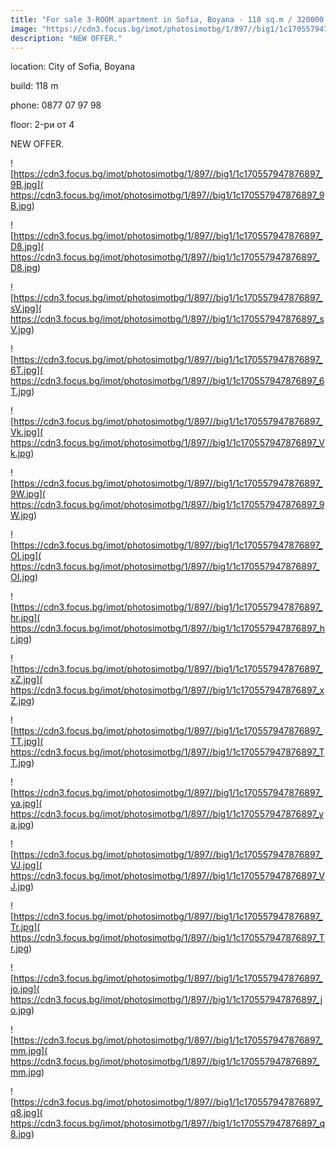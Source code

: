 ```yaml
---
title: "For sale 3-ROOM apartment in Sofia, Boyana - 118 sq.m / 320000 EUR :: imot.bg Ad"
image: "https://cdn3.focus.bg/imot/photosimotbg/1/897//big1/1c170557947876897_HG.jpg"
description: "NEW OFFER."
---
```


location: City of Sofia, Boyana

build: 118 m

phone: 0877 07 97 98

floor: 2-ри от 4

NEW OFFER.


![https://cdn3.focus.bg/imot/photosimotbg/1/897//big1/1c170557947876897_9B.jpg]( https://cdn3.focus.bg/imot/photosimotbg/1/897//big1/1c170557947876897_9B.jpg)


![https://cdn3.focus.bg/imot/photosimotbg/1/897//big1/1c170557947876897_D8.jpg]( https://cdn3.focus.bg/imot/photosimotbg/1/897//big1/1c170557947876897_D8.jpg)


![https://cdn3.focus.bg/imot/photosimotbg/1/897//big1/1c170557947876897_sV.jpg]( https://cdn3.focus.bg/imot/photosimotbg/1/897//big1/1c170557947876897_sV.jpg)


![https://cdn3.focus.bg/imot/photosimotbg/1/897//big1/1c170557947876897_6T.jpg]( https://cdn3.focus.bg/imot/photosimotbg/1/897//big1/1c170557947876897_6T.jpg)


![https://cdn3.focus.bg/imot/photosimotbg/1/897//big1/1c170557947876897_Vk.jpg]( https://cdn3.focus.bg/imot/photosimotbg/1/897//big1/1c170557947876897_Vk.jpg)


![https://cdn3.focus.bg/imot/photosimotbg/1/897//big1/1c170557947876897_9W.jpg]( https://cdn3.focus.bg/imot/photosimotbg/1/897//big1/1c170557947876897_9W.jpg)


![https://cdn3.focus.bg/imot/photosimotbg/1/897//big1/1c170557947876897_OI.jpg]( https://cdn3.focus.bg/imot/photosimotbg/1/897//big1/1c170557947876897_OI.jpg)


![https://cdn3.focus.bg/imot/photosimotbg/1/897//big1/1c170557947876897_hr.jpg]( https://cdn3.focus.bg/imot/photosimotbg/1/897//big1/1c170557947876897_hr.jpg)


![https://cdn3.focus.bg/imot/photosimotbg/1/897//big1/1c170557947876897_xZ.jpg]( https://cdn3.focus.bg/imot/photosimotbg/1/897//big1/1c170557947876897_xZ.jpg)


![https://cdn3.focus.bg/imot/photosimotbg/1/897//big1/1c170557947876897_TT.jpg]( https://cdn3.focus.bg/imot/photosimotbg/1/897//big1/1c170557947876897_TT.jpg)


![https://cdn3.focus.bg/imot/photosimotbg/1/897//big1/1c170557947876897_ya.jpg]( https://cdn3.focus.bg/imot/photosimotbg/1/897//big1/1c170557947876897_ya.jpg)


![https://cdn3.focus.bg/imot/photosimotbg/1/897//big1/1c170557947876897_VJ.jpg]( https://cdn3.focus.bg/imot/photosimotbg/1/897//big1/1c170557947876897_VJ.jpg)


![https://cdn3.focus.bg/imot/photosimotbg/1/897//big1/1c170557947876897_Tr.jpg]( https://cdn3.focus.bg/imot/photosimotbg/1/897//big1/1c170557947876897_Tr.jpg)


![https://cdn3.focus.bg/imot/photosimotbg/1/897//big1/1c170557947876897_jo.jpg]( https://cdn3.focus.bg/imot/photosimotbg/1/897//big1/1c170557947876897_jo.jpg)


![https://cdn3.focus.bg/imot/photosimotbg/1/897//big1/1c170557947876897_mm.jpg]( https://cdn3.focus.bg/imot/photosimotbg/1/897//big1/1c170557947876897_mm.jpg)


![https://cdn3.focus.bg/imot/photosimotbg/1/897//big1/1c170557947876897_q8.jpg]( https://cdn3.focus.bg/imot/photosimotbg/1/897//big1/1c170557947876897_q8.jpg)


